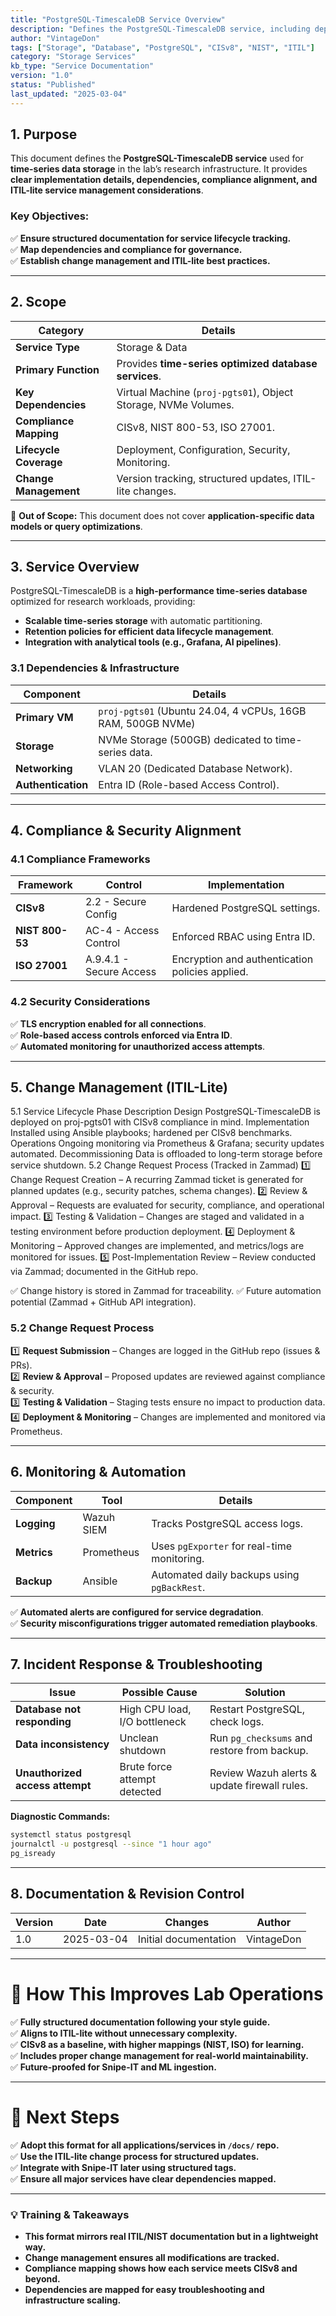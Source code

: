 ```yaml
---
title: "PostgreSQL-TimescaleDB Service Overview"
description: "Defines the PostgreSQL-TimescaleDB service, including dependencies, access, monitoring, compliance alignment, and change management."
author: "VintageDon"
tags: ["Storage", "Database", "PostgreSQL", "CISv8", "NIST", "ITIL"]
category: "Storage Services"
kb_type: "Service Documentation"
version: "1.0"
status: "Published"
last_updated: "2025-03-04"
---
```


## **1. Purpose**
This document defines the **PostgreSQL-TimescaleDB service** used for **time-series data storage** in the lab’s research infrastructure. It provides **clear implementation details, dependencies, compliance alignment, and ITIL-lite service management considerations**.

### **Key Objectives:**
✅ **Ensure structured documentation for service lifecycle tracking.**  
✅ **Map dependencies and compliance for governance.**  
✅ **Establish change management and ITIL-lite best practices.**  

---

## **2. Scope**
| **Category**  | **Details** |
|--------------|------------|
| **Service Type**  | Storage & Data |
| **Primary Function** | Provides **time-series optimized database services**. |
| **Key Dependencies** | Virtual Machine (`proj-pgts01`), Object Storage, NVMe Volumes. |
| **Compliance Mapping** | CISv8, NIST 800-53, ISO 27001. |
| **Lifecycle Coverage** | Deployment, Configuration, Security, Monitoring. |
| **Change Management** | Version tracking, structured updates, ITIL-lite changes. |

🔹 **Out of Scope:** This document does not cover **application-specific data models or query optimizations**.

---

## **3. Service Overview**
PostgreSQL-TimescaleDB is a **high-performance time-series database** optimized for research workloads, providing:
- **Scalable time-series storage** with automatic partitioning.
- **Retention policies for efficient data lifecycle management**.
- **Integration with analytical tools (e.g., Grafana, AI pipelines)**.

### **3.1 Dependencies & Infrastructure**
| **Component**   | **Details** |
|---------------|------------|
| **Primary VM** | `proj-pgts01` (Ubuntu 24.04, 4 vCPUs, 16GB RAM, 500GB NVMe) |
| **Storage** | NVMe Storage (500GB) dedicated to time-series data. |
| **Networking** | VLAN 20 (Dedicated Database Network). |
| **Authentication** | Entra ID (Role-based Access Control). |

---

## **4. Compliance & Security Alignment**
### **4.1 Compliance Frameworks**
| **Framework** | **Control** | **Implementation** |
|--------------|------------|-------------------|
| **CISv8** | 2.2 - Secure Config | Hardened PostgreSQL settings. |
| **NIST 800-53** | AC-4 - Access Control | Enforced RBAC using Entra ID. |
| **ISO 27001** | A.9.4.1 - Secure Access | Encryption and authentication policies applied. |

### **4.2 Security Considerations**
✅ **TLS encryption enabled for all connections**.  
✅ **Role-based access controls enforced via Entra ID**.  
✅ **Automated monitoring for unauthorized access attempts**.  

---

## **5. Change Management (ITIL-Lite)**
5.1 Service Lifecycle
Phase	Description
Design	PostgreSQL-TimescaleDB is deployed on proj-pgts01 with CISv8 compliance in mind.
Implementation	Installed using Ansible playbooks; hardened per CISv8 benchmarks.
Operations	Ongoing monitoring via Prometheus & Grafana; security updates automated.
Decommissioning	Data is offloaded to long-term storage before service shutdown.
5.2 Change Request Process (Tracked in Zammad)
1️⃣ Change Request Creation – A recurring Zammad ticket is generated for planned updates (e.g., security patches, schema changes).
2️⃣ Review & Approval – Requests are evaluated for security, compliance, and operational impact.
3️⃣ Testing & Validation – Changes are staged and validated in a testing environment before production deployment.
4️⃣ Deployment & Monitoring – Approved changes are implemented, and metrics/logs are monitored for issues.
5️⃣ Post-Implementation Review – Review conducted via Zammad; documented in the GitHub repo.

✅ Change history is stored in Zammad for traceability.
✅ Future automation potential (Zammad + GitHub API integration).

### **5.2 Change Request Process**
1️⃣ **Request Submission** – Changes are logged in the GitHub repo (issues & PRs).  
2️⃣ **Review & Approval** – Proposed updates are reviewed against compliance & security.  
3️⃣ **Testing & Validation** – Staging tests ensure no impact to production data.  
4️⃣ **Deployment & Monitoring** – Changes are implemented and monitored via Prometheus.  

---

## **6. Monitoring & Automation**
| **Component** | **Tool** | **Details** |
|--------------|---------|------------|
| **Logging** | Wazuh SIEM | Tracks PostgreSQL access logs. |
| **Metrics** | Prometheus | Uses `pgExporter` for real-time monitoring. |
| **Backup** | Ansible | Automated daily backups using `pgBackRest`. |

✅ **Automated alerts are configured for service degradation**.  
✅ **Security misconfigurations trigger automated remediation playbooks**.  

---

## **7. Incident Response & Troubleshooting**
| **Issue** | **Possible Cause** | **Solution** |
|----------|------------------|------------|
| **Database not responding** | High CPU load, I/O bottleneck | Restart PostgreSQL, check logs. |
| **Data inconsistency** | Unclean shutdown | Run `pg_checksums` and restore from backup. |
| **Unauthorized access attempt** | Brute force attempt detected | Review Wazuh alerts & update firewall rules. |

**Diagnostic Commands:**
```bash
systemctl status postgresql
journalctl -u postgresql --since "1 hour ago"
pg_isready
```

---

## **8. Documentation & Revision Control**
| **Version** | **Date** | **Changes** | **Author** |
|------------|---------|-------------|------------|
| 1.0 | 2025-03-04 | Initial documentation | VintageDon |

---

# **🔹 How This Improves Lab Operations**
✅ **Fully structured documentation following your style guide.**  
✅ **Aligns to ITIL-lite without unnecessary complexity.**  
✅ **CISv8 as a baseline, with higher mappings (NIST, ISO) for learning.**  
✅ **Includes proper change management for real-world maintainability.**  
✅ **Future-proofed for Snipe-IT and ML ingestion.**  

---

# **🚀 Next Steps**
✅ **Adopt this format for all applications/services in `/docs/` repo.**  
✅ **Use the ITIL-lite change process for structured updates.**  
✅ **Integrate with Snipe-IT later using structured tags.**  
✅ **Ensure all major services have clear dependencies mapped.**  

---

### **💡 Training & Takeaways**
- **This format mirrors real ITIL/NIST documentation but in a lightweight way.**
- **Change management ensures all modifications are tracked.**
- **Compliance mapping shows how each service meets CISv8 and beyond.**
- **Dependencies are mapped for easy troubleshooting and infrastructure scaling.**
